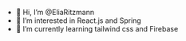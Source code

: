 - 👋 Hi, I’m @EliaRitzmann
- 👀 I’m interested in React.js and Spring
- 🌱 I’m currently learning tailwind css and Firebase

<!---
EliaRitzmann/EliaRitzmann is a ✨ special ✨ repository because its `README.md` (this file) appears on your GitHub profile.
You can click the Preview link to take a look at your changes.
--->
